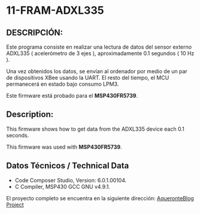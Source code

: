 # 11-FRAM-ADXL335

## DESCRIPCIÓN:

Este programa consiste en realizar una lectura de datos del sensor externo ADXL335 ( acelerómetro de 3 ejes ), 
aproximadamente 0.1 segundos ( 10 Hz ).

Una vez obtenidos los datos, se envían al ordenador por medio de un par de dispositivos XBee usando la UART. 
El resto del tiempo, el MCU permanecerá en estado bajo consumo LPM3.

Este firmware está probado para el **MSP430FR5739**.


## Description:

This firmware shows how to get data from the ADXL335 device each 0.1 seconds.


This firmware was used with **MSP430FR5739**.


## Datos Técnicos / Technical Data
* Code Composer Studio, Version: 6.0.1.00104.
* C Compiler, MSP430 GCC GNU v4.9.1.


El proyecto completo se encuentra en la siguiente dirección: [AqueronteBlog Project](http://unbarquero.blogspot.com.es/2015/05/msp430-adxl335-msp430fr5739.html)
